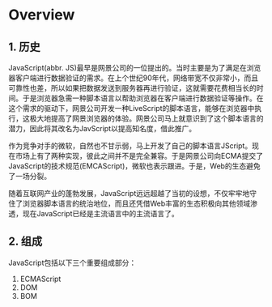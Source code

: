 # Overview

## 1. 历史

JavaScript(abbr. JS)最早是网景公司的一位提出的。当时主要是为了满足在浏览器客户端进行数据验证的需求。在上个世纪90年代，网络带宽不仅非常小，而且可靠性也差，所以如果把数据发送到服务器再进行验证，这就需要花费相当长的时间。于是浏览器急需一种脚本语言以帮助浏览器在客户端进行数据验证等操作。在这个需求的驱动下，网景公司开发一种LiveScript的脚本语言，能够在浏览器中执行，这极大地提高了网景浏览器的体验。网景公司马上就意识到了这个脚本语言的潜力，因此将其改名为JavScript以提高知名度，借此推广。

作为竞争对手的微软，自然也不甘示弱，马上开发了自己的脚本语言JScript。现在市场上有了两种实现，彼此之间并不是完全兼容。于是网景公司向ECMA提交了JavaScript的技术规范(EMCAScript)，微软也表示跟进。于是，Web的生态避免了一场分裂。

随着互联网产业的蓬勃发展，JavaScript远远超越了当初的设想，不仅牢牢地守住了浏览器脚本语言的统治地位，而且还凭借Web丰富的生态积极向其他领域渗透，现在JavaScript已经是主流语言中的主流语言了。

## 2. 组成

JavaScript包括以下三个重要组成部分：

1. ECMAScript
2. DOM
2. BOM
